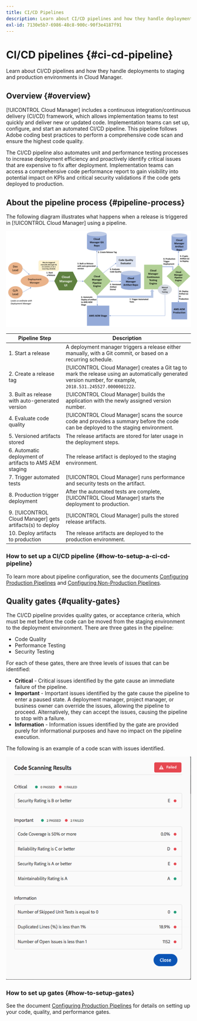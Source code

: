 ```yaml
---
title: CI/CD Pipelines
description: Learn about CI/CD pipelines and how they handle deployments to staging and production environments in Cloud Manager.
exl-id: 7130e5b7-6986-48c8-900c-90f3e4187f91
---
```


# CI/CD pipelines {#ci-cd-pipeline}

Learn about CI/CD pipelines and how they handle deployments to staging and production environments in Cloud Manager.

## Overview {#overview}

[!UICONTROL Cloud Manager] includes a continuous integration/continuous delivery (CI/CD) framework, which allows implementation teams to test quickly and deliver new or updated code. Implementation teams can set up, configure, and start an automated CI/CD pipeline. This pipeline follows Adobe coding best practices to perform a comprehensive code scan and ensure the highest code quality.

The CI/CD pipeline also automates unit and performance testing processes to increase deployment efficiency and proactively identify critical issues that are expensive to fix after deployment. Implementation teams can access a comprehensive code performance report to gain visibility into potential impact on KPIs and critical security validations if the code gets deployed to production.

## About the pipeline process {#pipeline-process}

The following diagram illustrates what happens when a release is triggered in [!UICONTROL Cloud Manager] using a pipeline.

![The pipeline process](/help/assets/screen_shot_2018-05-30at82457pm.png)

| Pipeline Step | Description |
| --- | --- |
| 1. Start a release | A deployment manager triggers a release either manually, with a Git commit, or based on a recurring schedule. |
| 2. Create a release tag | [!UICONTROL Cloud Manager] creates a Git tag to mark the release using an automatically generated version number, for example, `2018.531.245527.0000001222`. |
| 3. Built as release with auto-generated version | [!UICONTROL Cloud Manager] builds the application with the newly assigned version number.  |
| 4. Evaluate code quality | [!UICONTROL Cloud Manager] scans the source code and provides a summary before the code can be deployed to the staging environment. |
| 5. Versioned artifacts stored | The release artifacts are stored for later usage in the deployment steps. |
| 6. Automatic deployment of artifacts to AMS AEM staging | The release artifact is deployed to the staging environment. |
| 7. Trigger automated tests | [!UICONTROL Cloud Manager] runs performance and security tests on the artifact. |
| 8. Production trigger deployment | After the automated tests are complete, [!UICONTROL Cloud Manager] starts the deployment to production. |
| 9. [!UICONTROL Cloud Manager] gets artifacts(s) to deploy | [!UICONTROL Cloud Manager] pulls the stored release artifacts. |
| 10. Deploy artifacts to production | The release artifacts are deployed to the production environment. |

### How to set up a CI/CD pipeline {#how-to-setup-a-ci-cd-pipeline}

To learn more about pipeline configuration, see the documents [Configuring Production Pipelines](/help/using/production-pipelines.md) and [Configuring Non-Production Pipelines](/help/using/non-production-pipelines.md).

## Quality gates {#quality-gates}

The CI/CD pipeline provides quality gates, or acceptance criteria, which must be met before the code can be moved from the staging environment to the deployment environment. There are three gates in the pipeline:

* Code Quality
* Performance Testing
* Security Testing

For each of these gates, there are three levels of issues that can be identified:

* **Critical** - Critical issues identified by the gate cause an immediate failure of the pipeline.
* **Important** - Important issues identified by the gate cause the pipeline to enter a paused state. A deployment manager, project manager, or business owner can override the issues, allowing the pipeline to proceed. Alternatively, they can accept the issues, causing the pipeline to stop with a failure.
* **Information** - Information issues identified by the gate are provided purely for informational purposes and have no impact on the pipeline execution.

The following is an example of a code scan with issues identified.

![Code scan example](/help/assets/quality-gate-failed.png) 

### How to set up gates {#how-to-setup-gates}

See the document [Configuring Production Pipelines](/help/using/production-pipelines.md) for details on setting up your code, quality, and performance gates.
